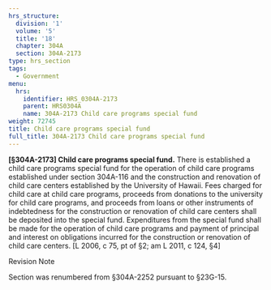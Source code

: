 ```yaml
---
hrs_structure:
  division: '1'
  volume: '5'
  title: '18'
  chapter: 304A
  section: 304A-2173
type: hrs_section
tags:
  - Government
menu:
  hrs:
    identifier: HRS_0304A-2173
    parent: HRS0304A
    name: 304A-2173 Child care programs special fund
weight: 72745
title: Child care programs special fund
full_title: 304A-2173 Child care programs special fund
---
```

**[§304A-2173] Child care programs special fund.** There is established a child care programs special fund for the operation of child care programs established under section 304A-116 and the construction and renovation of child care centers established by the University of Hawaii. Fees charged for child care at child care programs, proceeds from donations to the university for child care programs, and proceeds from loans or other instruments of indebtedness for the construction or renovation of child care centers shall be deposited into the special fund. Expenditures from the special fund shall be made for the operation of child care programs and payment of principal and interest on obligations incurred for the construction or renovation of child care centers. [L 2006, c 75, pt of §2; am L 2011, c 124, §4]

Revision Note

Section was renumbered from §304A-2252 pursuant to §23G-15.